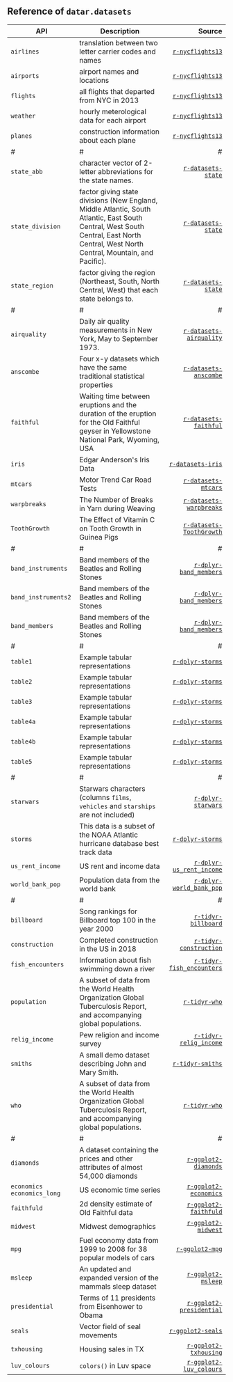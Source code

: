 <style>
.md-typeset__table {
   min-width: 100%;
}

.md-typeset table:not([class]) {
    display: table;
    max-width: 80%;
}
</style>

## Reference of `datar.datasets`

|API|Description|Source|
|---|---|---:|
|`airlines`|translation between two letter carrier codes and names|[`r-nycflights13`][1]|
|`airports`|airport names and locations|[`r-nycflights13`][1]|
|`flights`|all flights that departed from NYC in 2013|[`r-nycflights13`][1]|
|`weather`|hourly meterological data for each airport|[`r-nycflights13`][1]|
|`planes`|construction information about each plane|[`r-nycflights13`][1]|
|#|#|#|
|`state_abb`|character vector of 2-letter abbreviations for the state names.|[`r-datasets-state`][15]|
|`state_division`|factor giving state divisions (New England, Middle Atlantic, South Atlantic, East South Central, West South Central, East North Central, West North Central, Mountain, and Pacific).|[`r-datasets-state`][15]|
|`state_region`|factor giving the region (Northeast, South, North Central, West) that each state belongs to.|[`r-datasets-state`][15]|
|#|#|#|
|`airquality`|Daily air quality measurements in New York, May to September 1973.|[`r-datasets-airquality`][2]|
|`anscombe`|Four x-y datasets which have the same traditional statistical properties|[`r-datasets-anscombe`][3]|
|`faithful`|Waiting time between eruptions and the duration of the eruption for the Old Faithful geyser in Yellowstone National Park, Wyoming, USA|[`r-datasets-faithful`][31]|
|`iris`|Edgar Anderson's Iris Data|[`r-datasets-iris`][9]|
|`mtcars`|Motor Trend Car Road Tests|[`r-datasets-mtcars`][10]|
|`warpbreaks`|The Number of Breaks in Yarn during Weaving|[`r-datasets-warpbreaks`][19]|
|`ToothGrowth`|The Effect of Vitamin C on Tooth Growth in Guinea Pigs|[`r-datasets-ToothGrowth`][21]|
|#|#|#|
|`band_instruments`|Band members of the Beatles and Rolling Stones|[`r-dplyr-band_members`][4]|
|`band_instruments2`|Band members of the Beatles and Rolling Stones|[`r-dplyr-band_members`][4]|
|`band_members`|Band members of the Beatles and Rolling Stones|[`r-dplyr-band_members`][4]|
|#|#|#|
|`table1`|Example tabular representations|[`r-dplyr-storms`][17]|
|`table2`|Example tabular representations|[`r-dplyr-storms`][17]|
|`table3`|Example tabular representations|[`r-dplyr-storms`][17]|
|`table4a`|Example tabular representations|[`r-dplyr-storms`][17]|
|`table4b`|Example tabular representations|[`r-dplyr-storms`][17]|
|`table5`|Example tabular representations|[`r-dplyr-storms`][17]|
|#|#|#|
|`starwars`|Starwars characters (columns `films`, `vehicles` and `starships` are not included)|[`r-dplyr-starwars`][14]|
|`storms`|This data is a subset of the NOAA Atlantic hurricane database best track data|[`r-dplyr-storms`][16]|
|`us_rent_income`|US rent and income data|[`r-dplyr-us_rent_income`][18]|
|`world_bank_pop`|Population data from the world bank|[`r-dplyr-world_bank_pop`][20]|
|#|#|#|
|`billboard`|Song rankings for Billboard top 100 in the year 2000|[`r-tidyr-billboard`][5]|
|`construction`|Completed construction in the US in 2018|[`r-tidyr-construction`][6]|
|`fish_encounters`|Information about fish swimming down a river|[`r-tidyr-fish_encounters`][8]|
|`population`|A subset of data from the World Health Organization Global Tuberculosis Report, and accompanying global populations.|[`r-tidyr-who`][11]|
|`relig_income`|Pew religion and income survey|[`r-tidyr-relig_income`][12]|
|`smiths`|A small demo dataset describing John and Mary Smith.|[`r-tidyr-smiths`][13]|
|`who`|A subset of data from the World Health Organization Global Tuberculosis Report, and accompanying global populations.|[`r-tidyr-who`][11]|
|#|#|#|
|`diamonds`|A dataset containing the prices and other attributes of almost 54,000 diamonds|[`r-ggplot2-diamonds`][7]|
|`economics` `economics_long`|US economic time series|[`r-ggplot2-economics`][22]|
|`faithfuld`|2d density estimate of Old Faithful data|[`r-ggplot2-faithfuld`][23]|
|`midwest`|Midwest demographics|[`r-ggplot2-midwest`][24]|
|`mpg`|Fuel economy data from 1999 to 2008 for 38 popular models of cars|[`r-ggplot2-mpg`][25]|
|`msleep`|An updated and expanded version of the mammals sleep dataset|[`r-ggplot2-msleep`][26]|
|`presidential`|Terms of 11 presidents from Eisenhower to Obama|[`r-ggplot2-presidential`][27]|
|`seals`|Vector field of seal movements|[`r-ggplot2-seals`][28]|
|`txhousing`|Housing sales in TX|[`r-ggplot2-txhousing`][29]|
|`luv_colours`|`colors()` in Luv space|[`r-ggplot2-luv_colours`][30]|

[1]: https://github.com/tidyverse/nycflights13
[2]: https://www.rdocumentation.org/packages/datasets/versions/3.6.2/topics/airquality
[3]: https://www.rdocumentation.org/packages/datasets/versions/3.6.2/topics/anscombe
[4]: https://dplyr.tidyverse.org/reference/band_members.html
[5]: https://tidyr.tidyverse.org/reference/billboard.html
[6]: https://tidyr.tidyverse.org/reference/construction.html
[7]: https://ggplot2.tidyverse.org/reference/diamonds.html
[8]: https://tidyr.tidyverse.org/reference/fish_encounters.html
[9]: https://www.rdocumentation.org/packages/datasets/versions/3.6.2/topics/iris
[10]: https://www.rdocumentation.org/packages/datasets/versions/3.6.2/topics/mtcars
[11]: https://tidyr.tidyverse.org/reference/who.html
[12]: https://tidyr.tidyverse.org/reference/relig_income.html
[13]: https://tidyr.tidyverse.org/reference/smiths.html
[14]: https://dplyr.tidyverse.org/reference/starwars.html
[15]: https://www.rdocumentation.org/packages/datasets/versions/3.6.2/topics/state
[16]: https://dplyr.tidyverse.org/reference/storms.html
[17]: https://tidyr.tidyverse.org/reference/table1.html
[18]: https://tidyr.tidyverse.org/reference/us_rent_income.html
[19]: https://www.rdocumentation.org/packages/datasets/versions/3.6.2/topics/warpbreaks
[20]: https://tidyr.tidyverse.org/reference/world_bank_pop.html
[21]: https://www.rdocumentation.org/packages/datasets/versions/3.6.2/topics/ToothGrowth
[22]: https://ggplot2.tidyverse.org/reference/economics.html
[23]: https://ggplot2.tidyverse.org/reference/faithfuld.html
[24]: https://ggplot2.tidyverse.org/reference/midwest.html
[25]: https://ggplot2.tidyverse.org/reference/mpg.html
[26]: https://ggplot2.tidyverse.org/reference/msleep.html
[27]: https://ggplot2.tidyverse.org/reference/presidential.html
[28]: https://ggplot2.tidyverse.org/reference/seals.html
[29]: https://ggplot2.tidyverse.org/reference/txhousing.html
[30]: https://ggplot2.tidyverse.org/reference/luv_colours.html
[31]: https://www.rdocumentation.org/packages/datasets/versions/3.6.2/topics/faithfulZZ

